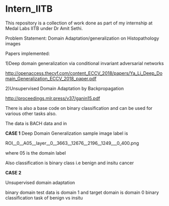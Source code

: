 # Intern_IITB
This repository is a collection of work done as part of my internship at Medal Labs IITB under Dr Amit Sethi.


Problem Statement: Domain Adaptation/generalization on Histopathology images


Papers implemented:

1)Deep domain generalization via conditional invariant adversarial networks

http://openaccess.thecvf.com/content_ECCV_2018/papers/Ya_Li_Deep_Domain_Generalization_ECCV_2018_paper.pdf

2)Unsupervised Domain Adaptation by Backpropagation

http://proceedings.mlr.press/v37/ganin15.pdf

There is also a base code on binary classification and can be used for various other tasks also.

The data is BACH data and in

<b>CASE 1</b> 
Deep Domain Generalization
sample image label is

ROI__0__A05__layer__0__3663__12676__2196__1249___0_400.png

where 05 is the domain label

Also classification is binary class i.e benign and insitu cancer

<b>CASE 2</b>

Unsupervised domain adaptation

binary domain test data is domain 1 and target domain is domain 0
binary classification task of benign vs insitu



